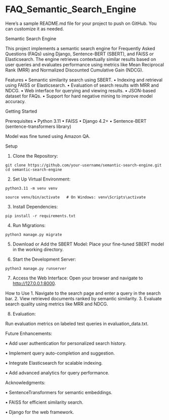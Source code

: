 # FAQ_Semantic_Search_Engine
Here’s a sample README.md file for your project to push on GitHub. You can customize it as needed.

Semantic Search Engine

This project implements a semantic search engine for Frequently Asked Questions (FAQs) using Django, Sentence-BERT (SBERT), and FAISS or Elasticsearch. The engine retrieves contextually similar results based on user queries and evaluates performance using metrics like Mean Reciprocal Rank (MRR) and Normalized Discounted Cumulative Gain (NDCG).

Features
	•	Semantic similarity search using SBERT.
	•	Indexing and retrieval using FAISS or Elasticsearch.
	•	Evaluation of search results with MRR and NDCG.
	•	Web interface for querying and viewing results.
	•	JSON-based dataset for FAQs.
	•	Support for hard negative mining to improve model accuracy.



Getting Started

Prerequisites
	•	Python 3.11
	•	FAISS 
	•	Django 4.2+
	•	Sentence-BERT (sentence-transformers library)

Model was fine tuned using Amazon QA.

Setup
  1.	Clone the Repository:

	git clone https://github.com/your-username/semantic-search-engine.git
	cd semantic-search-engine

   2.	Set Up Virtual Environment: 
	
 	python3.11 -m venv venv

	source venv/bin/activate   # On Windows: venv\Scripts\activate


  3.	Install Dependencies:

	pip install -r requirements.txt


  4.	Run Migrations:

	python3 manage.py migrate


  5.	Download or Add the SBERT Model:
	Place your fine-tuned SBERT model in the working directory.
 
  6.	Start the Development Server:

	python3 manage.py runserver


  7.	Access the Web Interface:
        Open your browser and navigate to http://127.0.0.1:8000.

How to Use
	1.	Navigate to the search page and enter a query in the search bar.
	2.	View retrieved documents ranked by semantic similarity.
	3.	Evaluate search quality using metrics like MRR and NDCG.


  8.	Evaluation:

Run evaluation metrics on labeled test queries in evaluation_data.txt.

Future Enhancements:

•	Add user authentication for personalized search history.

•	Implement query auto-completion and suggestion.

•	Integrate Elasticsearch for scalable indexing.

•	Add advanced analytics for query performance.

Acknowledgments:

•	SentenceTransformers for semantic embeddings.

•	FAISS for efficient similarity search.

•	Django for the web framework.

